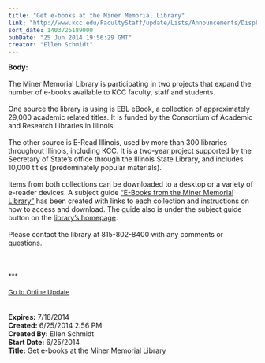 ```yaml
---
title: "Get e-books at the Miner Memorial Library"
link: "http://www.kcc.edu/FacultyStaff/update/Lists/Announcements/DispForm.aspx?ID=1552"
sort_date: 1403726189000
pubDate: "25 Jun 2014 19:56:29 GMT"
creator: "Ellen Schmidt"
---
```


<div><b>Body:</b> <div class="ExternalClass857FF6B33F434CD9A2871596719513E3"><div><br />The Miner Memorial Library is participating in two projects that expand the number of e-books available to KCC faculty, staff and students.</div>
<div><br />One source the library is using is EBL eBook, a collection of approximately 29,000 academic related titles. It is funded by the Consortium of Academic and Research Libraries in Illinois. </div>
<div><br />The other source is E-Read Illinois, used by more than 300 libraries throughout Illinois, including KCC. It is a two-year project supported by the Secretary of State’s office through the Illinois State Library, and includes 10,000 titles (predominately popular materials).</div>
<div> </div>
<div>Items from both collections can be downloaded to a desktop or a variety of e-reader devices. A subject guide <a href="http://kcc.libguides.com/content.php?pid=602815&amp;sid=4974429">“E-Books from the Miner Memorial Library”</a> has been created with links to each collection and instructions on how to access and download. The guide also is under the subject guide button on the <a href="/library">library’s homepage</a>.  </div>
<div><br />Please contact the library at 815-802-8400 with any comments or questions.<br /></div>
<div> </div>
<div> </div>
<div> </div>
<div>
<div><font size="2">***</font></div>
<div><font size="2"></font> </div>
<div><font size="2"><a href="/FacultyStaff/update/Pages/dailyupdate.aspx">Go to Online Update</a></font></div>
<div><font size="2"></font> </div></div>
<div> </div></div></div>
<div><b>Expires:</b> 7/18/2014</div>
<div><b>Created:</b> 6/25/2014 2:56 PM</div>
<div><b>Created By:</b> Ellen Schmidt</div>
<div><b>Start Date:</b> 6/25/2014</div>
<div><b>Title:</b> Get e-books at the Miner Memorial Library</div>
